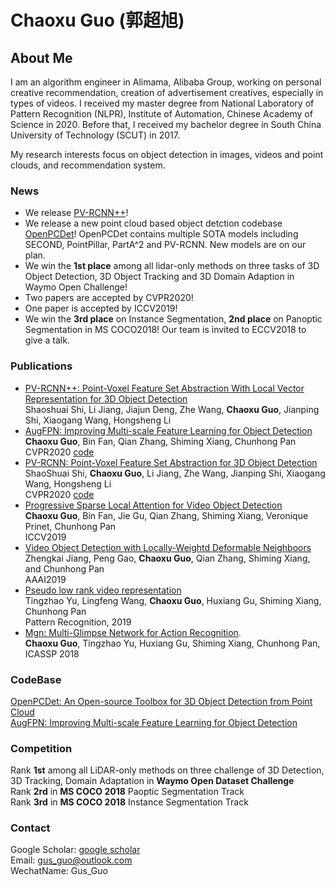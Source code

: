 # Chaoxu Guo (郭超旭)

## About Me 

I am an algorithm engineer in Alimama, Alibaba Group, working on personal creative recommendation, creation of advertisement creatives, especially in types of videos. I received my master degree from National Laboratory of Pattern Recognition (NLPR), Institute of Automation, Chinese Academy of Science in 2020. Before that, I received my bachelor degree in South China University of Technology (SCUT) in 2017.

My research interests focus on object detection in images, videos and point clouds, and recommendation system. 

### News
* We release [PV-RCNN++](https://arxiv.org/pdf/2102.00463.pdf)!
* We release a new point cloud based object detction codebase [OpenPCDet](https://github.com/open-mmlab/OpenPCDet)! OpenPCDet contains multiple SOTA models including SECOND, PointPillar, PartA^2 and PV-RCNN. New models are on our plan. 
* We win the **1st place** among all lidar-only methods on three tasks of 3D Object Detection, 3D Object Tracking and 3D Domain Adaption in Waymo Open Challenge!
* Two papers are accepted by CVPR2020!
* One paper is accepted by ICCV2019!
* We win the **3rd place** on Instance Segmentation, **2nd place** on Panoptic Segmentation in MS COCO2018! Our team is invited to ECCV2018 to give a talk.


### Publications
* [PV-RCNN++: Point-Voxel Feature Set Abstraction With Local Vector Representation for 3D Object Detection](https://arxiv.org/pdf/2102.00463.pdf)   
Shaoshuai Shi, Li Jiang, Jiajun Deng, Zhe Wang, **Chaoxu Guo**, Jianping Shi, Xiaogang Wang, Hongsheng Li
* [AugFPN: Improving Multi-scale Feature Learning for Object Detection](https://openaccess.thecvf.com/content_CVPR_2020/papers/Guo_AugFPN_Improving_Multi-Scale_Feature_Learning_for_Object_Detection_CVPR_2020_paper.pdf)    
**Chaoxu Guo**, Bin Fan, Qian Zhang, Shiming Xiang, Chunhong Pan  
CVPR2020 [code](https://github.com/Gus-Guo/AugFPN)
*	[PV-RCNN: Point-Voxel Feature Set Abstraction for 3D Object Detection](https://arxiv.org/pdf/1912.13192.pdf)  
ShaoShuai Shi, **Chaoxu Guo**, Li Jiang, Zhe Wang, Jianping Shi, Xiaogang Wang, Hongsheng Li  
CVPR2020 [code](https://github.com/open-mmlab/OpenPCDet)
* [Progressive Sparse Local Attention for Video Object Detection](https://openaccess.thecvf.com/content_ICCV_2019/papers/Guo_Progressive_Sparse_Local_Attention_for_Video_Object_Detection_ICCV_2019_paper.pdf)  
**Chaoxu Guo**, Bin Fan, Jie Gu, Qian Zhang, Shiming Xiang, Veronique Prinet, Chunhong Pan  
ICCV2019
* [Video Object Detection with Locally-Weightd Deformable Neighboors](https://www.aaai.org/ojs/index.php/AAAI/article/view/4871)  
Zhengkai Jiang, Peng Gao, **Chaoxu Guo**, Qian Zhang, Shiming Xiang, and Chunhong Pan  
AAAI2019
* [Pseudo low rank video representation](http://159.226.21.68/bitstream/173211/22783/1/%5BTsingzao%5DPseudo%20low%20rank%20video%20representation.pdf)  
Tingzhao Yu, Lingfeng Wang, **Chaoxu Guo**, Huxiang Gu, Shiming Xiang, Chunhong Pan  
Pattern Recognition, 2019
* [Mgn: Multi-Glimpse Network for Action Recognition](https://scholar.google.com/scholar?oi=bibs&cluster=1789087558551156269&btnI=1&hl=zh-CN).  
**Chaoxu Guo**, Tingzhao Yu, Huxiang Gu, Shiming Xiang, Chunhong Pan, ICASSP 2018

### CodeBase 
[OpenPCDet: An Open-source Toolbox for 3D Object Detection from Point Cloud](https://github.com/open-mmlab/OpenPCDet)  
[AugFPN: Improving Multi-scale Feature Learning for Object Detection](https://github.com/Gus-Guo/AugFPN)

### Competition
Rank **1st** among all LiDAR-only methods on three challenge of 3D Detection, 3D Tracking, Domain Adaptation in **Waymo Open Dataset Challenge**  
Rank **2rd** in **MS COCO 2018** Paoptic Segmentation Track   
Rank **3rd** in **MS COCO 2018** Instance Segmentation Track  


### Contact
Google Scholar: [google scholar](https://scholar.google.com/citations?user=SZ7qRZMAAAAJ&hl=zh-CN)  
Email: gus_guo@outlook.com  
WechatName: Gus_Guo


